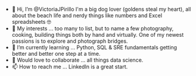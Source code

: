 - 👋 Hi, I’m @VictoriaJPirillo I'm a big dog lover (goldens steal my heart), all about the beach life and nerdy things like numbers and Excel spreadsheets 🤓
- 👀 My interests ... too many to list, but to name a few photography, cooking, building things both by hand and virtually. One of my newest passions is to explore and photograph bridges.
- 🌱 I’m currently learning ... Python, SQL & SRE fundamentals getting better and better one step at a time. 
- 💞️ Would love to collaborate ... all things data science. 
- 📫 How to reach me ... LinkedIn is a great start.

<!---
VictoriaJPirillo/VictoriaJPirillo is a ✨ special ✨ repository because its `README.md` (this file) appears on your GitHub profile.
You can click the Preview link to take a look at your changes.
--->
